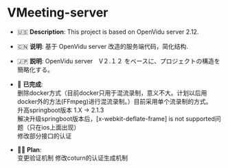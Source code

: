 

VMeeting-server
===

- :us: **Description**: This project is based on OpenVidu server 2.12. 
- :cn: **说明**: 基于 OpenVidu server 改造的服务端代码，简化结构. 
- :jp: **説明**: OpenVidu server　V２.１２ をベースに、プロジェクトの構造を簡略化する。   
  
  
  
  
- :beer: **已完成**:    
    删除docker方式（目前docker只用于混流录制，意义不大。计划以后用docker外的方法(FFmpeg)进行混流录制。）目前采用单个流录制的方式。  
    升高springboot版本 1.X -> 2.1.3  
    解决升级springboot版本后，[x-webkit-deflate-frame] is not supported问题（只在ios上面出现）  
    修改部分接口的认证
    
- :construction_worker_man: **Plan**:   
    变更验证机制
    修改coturn的认证生成机制
